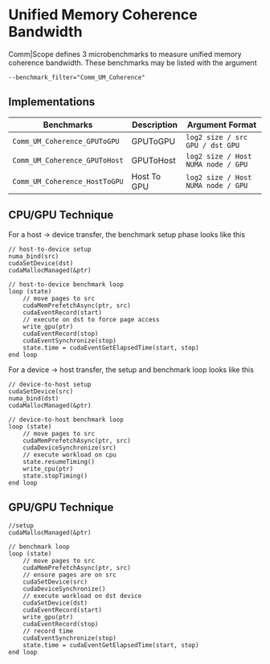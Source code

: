 # Unified Memory Coherence Bandwidth

Comm|Scope defines 3 microbenchmarks to measure unified memory coherence bandwidth.
These benchmarks may be listed with the argument
    
    --benchmark_filter="Comm_UM_Coherence"

## Implementations

|Benchmarks|Description|Argument Format|
|-|-|-|
| `Comm_UM_Coherence_GPUToGPU` | GPUToGPU | `log2 size / src GPU / dst GPU` |
| `Comm_UM_Coherence_GPUToHost` | GPUToHost | `log2 size / Host NUMA node / GPU` |
| `Comm_UM_Coherence_HostToGPU` | Host To GPU | `log2 size / Host NUMA node / GPU` |

## CPU/GPU Technique 

For a host -> device transfer, the benchmark setup phase looks like this

```
// host-to-device setup
numa_bind(src)
cudaSetDevice(dst)
cudaMallocManaged(&ptr)

// host-to-device benchmark loop
loop (state)
    // move pages to src
    cudaMemPrefetchAsync(ptr, src)
    cudaEventRecord(start)
    // execute on dst to force page access
    write_gpu(ptr) 
    cudaEventRecord(stop)
    cudaEventSynchronize(stop)
    state.time = cudaEventGetElapsedTime(start, stop)
end loop
```

For a device -> host transfer, the setup and benchmark loop looks like this

```
// device-to-host setup
cudaSetDevice(src)
numa_bind(dst)
cudaMallocManaged(&ptr)

// device-to-host benchmark loop
loop (state)
    // move pages to src
    cudaMemPrefetchAsync(ptr, src)
    cudaDeviceSynchronize(src)
    // execute workload on cpu
    state.resumeTiming()
    write_cpu(ptr)
    state.stopTiming()
end loop
```


## GPU/GPU Technique

```
//setup
cudaMallocManaged(&ptr)

// benchmark loop
loop (state)
    // move pages to src
    cudaMemPrefetchAsync(ptr, src)
    // ensure pages are on src
    cudaSetDevice(src)
    cudaDeviceSynchronize()
    // execute workload on dst device
    cudaSetDevice(dst)
    cudaEventRecord(start)
    write_gpu(ptr) 
    cudaEventRecord(stop)
    // record time
    cudaEventSynchronize(stop)
    state.time = cudaEventGetElapsedTime(start, stop)
end loop
```
